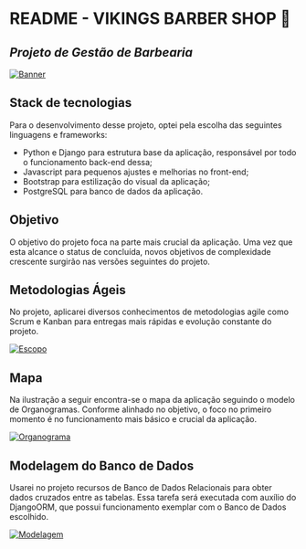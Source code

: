 # README - VIKINGS BARBER SHOP 📖
## _Projeto de Gestão de Barbearia_

[![Banner](https://user-images.githubusercontent.com/101483219/193662781-d634b3a4-2685-4555-8f79-fca5c38e3c62.png)](https://user-images.githubusercontent.com/101483219/193662781-d634b3a4-2685-4555-8f79-fca5c38e3c62.png)

## Stack de tecnologias
Para o desenvolvimento desse projeto, optei pela escolha das seguintes linguagens e frameworks:

- Python e Django para estrutura base da aplicação, responsável por todo o funcionamento back-end dessa;
- Javascript para pequenos ajustes e melhorias no front-end;
- Bootstrap para estilização do visual da aplicação;
- PostgreSQL para banco de dados da aplicação.

## Objetivo
O objetivo do projeto foca na parte mais crucial da aplicação. Uma vez que esta alcance o status de
concluída, novos objetivos de complexidade crescente surgirão nas versões seguintes do projeto.

## Metodologias Ágeis
No projeto, aplicarei diversos conhecimentos de metodologias agile como Scrum e Kanban para entregas
mais rápidas e evolução constante do projeto.

[![Escopo](https://user-images.githubusercontent.com/101483219/193663009-2f7556de-833f-4e36-8151-c45e908fa6d2.png)](https://user-images.githubusercontent.com/101483219/193663009-2f7556de-833f-4e36-8151-c45e908fa6d2.png)

## Mapa
Na ilustração a seguir encontra-se o mapa da aplicação seguindo o modelo de Organogramas. Conforme alinhado
no objetivo, o foco no primeiro momento é no funcionamento mais básico e crucial da aplicação.

[![Organograma](https://user-images.githubusercontent.com/101483219/193663381-a0b06b6b-9d75-4f04-8ba9-8e0b8d8a3cea.png)](https://user-images.githubusercontent.com/101483219/193663381-a0b06b6b-9d75-4f04-8ba9-8e0b8d8a3cea.png)

## Modelagem do Banco de Dados
Usarei no projeto recursos de Banco de Dados Relacionais para obter dados cruzados entre as tabelas. Essa tarefa
será executada com auxílio do DjangoORM, que possui funcionamento exemplar com o Banco de Dados escolhido.

[![Modelagem](https://user-images.githubusercontent.com/101483219/194727283-bc2dd064-50e4-492c-933b-961dcc872fb1.png)](https://user-images.githubusercontent.com/101483219/194727283-bc2dd064-50e4-492c-933b-961dcc872fb1.png)
